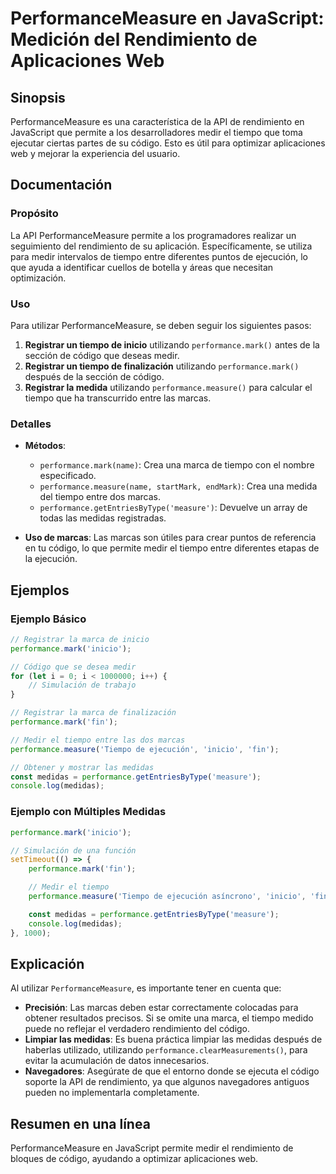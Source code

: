 <!--
Meta Description: # PerformanceMeasure en JavaScript: Medición del Rendimiento de Aplicaciones Web ## Sinopsis PerformanceMeasure es una característica de la API de ren...
Meta Keywords: performance, tiempo, que, medidas, medir
-->

# PerformanceMeasure en JavaScript: Medición del Rendimiento de Aplicaciones Web

## Sinopsis
PerformanceMeasure es una característica de la API de rendimiento en JavaScript que permite a los desarrolladores medir el tiempo que toma ejecutar ciertas partes de su código. Esto es útil para optimizar aplicaciones web y mejorar la experiencia del usuario.

## Documentación

### Propósito
La API PerformanceMeasure permite a los programadores realizar un seguimiento del rendimiento de su aplicación. Específicamente, se utiliza para medir intervalos de tiempo entre diferentes puntos de ejecución, lo que ayuda a identificar cuellos de botella y áreas que necesitan optimización.

### Uso
Para utilizar PerformanceMeasure, se deben seguir los siguientes pasos:

1. **Registrar un tiempo de inicio** utilizando `performance.mark()` antes de la sección de código que deseas medir.
2. **Registrar un tiempo de finalización** utilizando `performance.mark()` después de la sección de código.
3. **Registrar la medida** utilizando `performance.measure()` para calcular el tiempo que ha transcurrido entre las marcas.

### Detalles
- **Métodos**:
  - `performance.mark(name)`: Crea una marca de tiempo con el nombre especificado.
  - `performance.measure(name, startMark, endMark)`: Crea una medida del tiempo entre dos marcas.
  - `performance.getEntriesByType('measure')`: Devuelve un array de todas las medidas registradas.

- **Uso de marcas**: Las marcas son útiles para crear puntos de referencia en tu código, lo que permite medir el tiempo entre diferentes etapas de la ejecución.

## Ejemplos

### Ejemplo Básico
```javascript
// Registrar la marca de inicio
performance.mark('inicio');

// Código que se desea medir
for (let i = 0; i < 1000000; i++) {
    // Simulación de trabajo
}

// Registrar la marca de finalización
performance.mark('fin');

// Medir el tiempo entre las dos marcas
performance.measure('Tiempo de ejecución', 'inicio', 'fin');

// Obtener y mostrar las medidas
const medidas = performance.getEntriesByType('measure');
console.log(medidas);
```

### Ejemplo con Múltiples Medidas
```javascript
performance.mark('inicio');

// Simulación de una función
setTimeout(() => {
    performance.mark('fin');

    // Medir el tiempo
    performance.measure('Tiempo de ejecución asíncrono', 'inicio', 'fin');

    const medidas = performance.getEntriesByType('measure');
    console.log(medidas);
}, 1000);
```

## Explicación
Al utilizar `PerformanceMeasure`, es importante tener en cuenta que:

- **Precisión**: Las marcas deben estar correctamente colocadas para obtener resultados precisos. Si se omite una marca, el tiempo medido puede no reflejar el verdadero rendimiento del código.
- **Limpiar las medidas**: Es buena práctica limpiar las medidas después de haberlas utilizado, utilizando `performance.clearMeasurements()`, para evitar la acumulación de datos innecesarios.
- **Navegadores**: Asegúrate de que el entorno donde se ejecuta el código soporte la API de rendimiento, ya que algunos navegadores antiguos pueden no implementarla completamente.

## Resumen en una línea
PerformanceMeasure en JavaScript permite medir el rendimiento de bloques de código, ayudando a optimizar aplicaciones web.